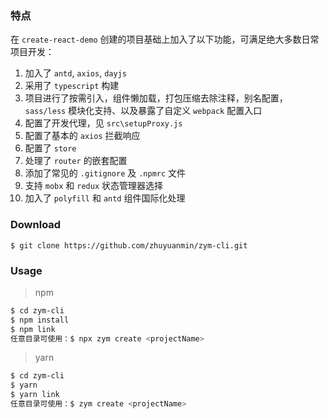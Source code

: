 ### 特点

在 `create-react-demo` 创建的项目基础上加入了以下功能，可满足绝大多数日常项目开发：

1. 加入了 `antd`, `axios`, `dayjs`
2. 采用了 `typescript` 构建
3. 项目进行了按需引入，组件懒加载，打包压缩去除注释，别名配置，`sass/less` 模块化支持、以及暴露了自定义 `webpack` 配置入口
4. 配置了开发代理，见 `src\setupProxy.js`
5. 配置了基本的 `axios` 拦截响应
6. 配置了 `store`
7. 处理了 `router` 的嵌套配置
8. 添加了常见的 `.gitignore` 及 `.npmrc` 文件
9. 支持 `mobx` 和 `redux` 状态管理器选择
10. 加入了 `polyfill` 和 `antd` 组件国际化处理

### Download

`$ git clone https://github.com/zhuyuanmin/zym-cli.git`

### Usage

> npm

```bash
$ cd zym-cli
$ npm install
$ npm link
任意目录可使用：$ npx zym create <projectName>
```

> yarn

```bash
$ cd zym-cli
$ yarn
$ yarn link
任意目录可使用：$ zym create <projectName>
```

